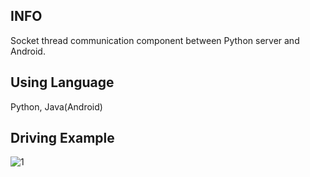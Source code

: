 ## INFO
Socket thread communication component between Python server and Android.


## Using Language
Python, Java(Android)

## Driving Example
![1](https://user-images.githubusercontent.com/74893599/134479315-a33effdc-07ae-4520-8e53-8809649edd51.PNG)

